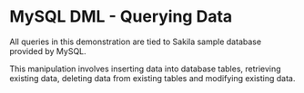 # MySQL DML - Querying Data

All queries in this demonstration are tied to Sakila sample database provided by MySQL. 

This manipulation involves inserting data into database tables, retrieving existing data, deleting data from existing tables and modifying existing data.
